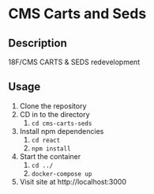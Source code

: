 # CMS Carts and Seds

## Description
18F/CMS CARTS & SEDS redevelopment 

## Usage
1. Clone the repository
2. CD in to the directory
    1. `cd cms-carts-seds`
3. Install npm dependencies
    1. `cd react`
    2. `npm install` 
4. Start the container
    1. `cd ../` 
    2. `docker-compose up`
5. Visit site at http://localhost:3000

